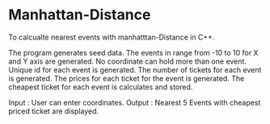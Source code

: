 # Manhattan-Distance
To calcualte nearest events with manhatttan-Distance in C++.

The program generates seed data. 
The events in range from -10 to 10 for X and Y axis are generated.
No coordinate can hold more than one event.
Unique id for each event is generated.
The number of tickets for each event is generated.
The prices for each ticket for the event is generated. 
The cheapest ticket for each event is calculates and stored.



Input : User can enter coordinates. 
Output : Nearest 5 Events with cheapest priced ticket are displayed. 
